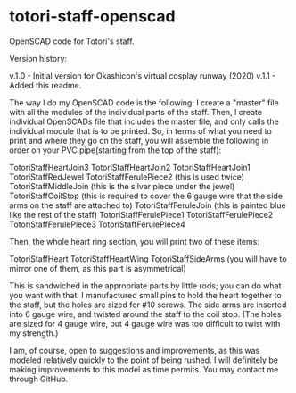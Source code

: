 ﻿# totori-staff-openscad
OpenSCAD code for Totori's staff.

Version history:

v.1.0 - Initial version for Okashicon's virtual cosplay runway (2020)
v.1.1 - Added this readme.

The way I do my OpenSCAD code is the following:  I create a "master" file with all the modules of the individual parts of the staff.  Then, I create individual OpenSCADs file that includes the master file, and only calls the individual module that is to be printed.  So, in terms of
what you need to print and where they go on the staff, you will assemble the following in order on your PVC pipe(starting from the top of the staff):

TotoriStaffHeartJoin3
TotoriStaffHeartJoin2
TotoriStaffHeartJoin1
TotoriStaffRedJewel
TotoriStaffFerulePiece2 (this is used twice)
TotoriStaffMiddleJoin (this is the silver piece under the jewel)
TotoriStaffCoilStop (this is required to cover the 6 gauge wire that the side arms on the staff are attached to)
TotoriStaffFeruleJoin (this is painted blue like the rest of the staff)
TotoriStaffFerulePiece1
TotoriStaffFerulePiece2
TotoriStaffFerulePiece3
TotoriStaffFerulePiece4

Then, the whole heart ring section, you will print two of these items:

TotoriStaffHeart
TotoriStaffHeartWing
TotoriStaffSideArms (you will have to mirror one of them, as this part is asymmetrical)

This is sandwiched in the appropriate parts by little rods; you can do what you want with that.  I manufactured small pins to hold the heart together to the staff, but the holes are sized for #10 screws.  The side arms are inserted into 6 gauge wire, and twisted around the staff to the coil stop.  (The holes are sized for 4 gauge wire, but 4 gauge wire was too difficult to twist with my strength.)

I am, of course, open to suggestions and improvements, as this was modeled relatively quickly to the point of being rushed.  I will definitely be making improvements to this model as time permits.  You may contact me through GitHub.




